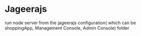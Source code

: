 # Jageerajs

run node server from the jageerajs configuration( which can be shoppingApp, Management Console, Admin Console) folder 

